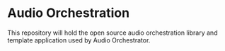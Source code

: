 # Audio Orchestration

This repository will hold the open source audio orchestration library and template application used by Audio Orchestrator.
